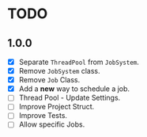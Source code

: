 # TODO

## 1.0.0

- [x] Separate `ThreadPool` from `JobSystem`.
- [x] Remove `JobSystem` class.
- [x] Remove `Job` Class.
- [x] Add a **new** way to schedule a job.
- [ ] Thread Pool - Update Settings.
- [ ] Improve Project Struct.
- [ ] Improve Tests.
- [ ] Allow specific Jobs.